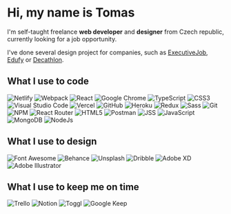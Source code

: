 # Hi, my name is Tomas

I'm self-taught freelance **web developer** and **designer** from Czech republic, currently looking for a job opportunity.

I've done several design project for companies, such as [ExecutiveJob](https://www.executivejob.cz/), [Edufy](https://www.edufy.cz/) or [Decathlon](https://www.decathlon.cz/).

## What I use to code

![Netlify](https://img.shields.io/badge/-Netlify-00C7B7?style=flat-square&logo=netlify&logoColor=white)
![Webpack](https://img.shields.io/badge/-Webpack-8DD6F9?style=flat-square&logo=webpack&logoColor=black)
![React](https://img.shields.io/badge/-React-61DAFB?style=flat-square&logo=react&logoColor=black)
![Google Chrome](https://img.shields.io/badge/-Google%20Chrome-4285F4?style=flat-square&logo=google-chrome&logoColor=white)
![TypeScript](https://img.shields.io/badge/-TypeScript-3178C6?style=flat-square&logo=typescript&logoColor=white)
![CSS3](https://img.shields.io/badge/-CSS3-1572B6?style=flat-square&logo=css3&logoColor=white)
![Visual Studio Code](https://img.shields.io/badge/-Visual%20Studio%20Code-007ACC?style=flat-square&logo=visual-studio-code&logoColor=white)
![Vercel](https://img.shields.io/badge/-Vercel-000000?style=flat-square&logo=vercel&logoColor=white)
![GitHub](https://img.shields.io/badge/-GitHub-181717?style=flat-square&logo=GitHub&logoColor=white)
![Heroku](https://img.shields.io/badge/-Heroku-430098?style=flat-square&logo=heroku&logoColor=white)
![Redux](https://img.shields.io/badge/-Redux-764ABC?style=flat-square&logo=redux&logoColor=white)
![Sass](https://img.shields.io/badge/-Sass-CC6699?style=flat-square&logo=sass&logoColor=white)
![Git](https://img.shields.io/badge/-Git-F05032?style=flat-square&logo=git&logoColor=white)
![NPM](https://img.shields.io/badge/-NPM-CB3837?style=flat-square&logo=npm&logoColor=white)
![React Router](https://img.shields.io/badge/-React%20Router-CA4245?style=flat-square&logo=React-Router&logoColor=white)
![HTML5](https://img.shields.io/badge/-HTML5-E34F26?style=flat-square&logo=html5&logoColor=white)
![Postman](https://img.shields.io/badge/-Postman-FF6C37?style=flat-square&logo=postman&logoColor=white)
![JSS](https://img.shields.io/badge/-JSS-F7DF1E?style=flat-square&logo=jss&logoColor=black)
![JavaScript](https://img.shields.io/badge/-JavaScript-F7DF1E?style=flat-square&logo=javascript&logoColor=black)
![MongoDB](https://img.shields.io/badge/-MongoDB-47A248?style=flat-square&logo=mongodb&logoColor=white)
![NodeJs](https://img.shields.io/badge/-Nodejs-339933?style=flat-square&logo=Node.js&logoColor=white)

## What I use to design

![Font Awesome](https://img.shields.io/badge/-Font%20Awesome-339AF0?style=flat-square&logo=font-awesome&logoColor=white)
![Behance](https://img.shields.io/badge/-Behance-1769FF?style=flat-square&logo=behance&logoColor=white)
![Unsplash](https://img.shields.io/badge/-Unsplash-000000?style=flat-square&logo=unsplash&logoColor=white)
![Dribble](https://img.shields.io/badge/-Dribble-EA4C89?style=flat-square&logo=dribble&logoColor=white)
![Adobe XD](https://img.shields.io/badge/-Adobe%20XD-FF61F6?style=flat-square&logo=adobe-xd&logoColor=white)
![Adobe Illustrator](https://img.shields.io/badge/-Adobe%20Illustrator-FF9A00?style=flat-square&logo=adobe-illustrator&logoColor=white)

## What I use to keep me on time
![Trello](https://img.shields.io/badge/-Trello-0052CC?style=flat-square&logo=trello&logoColor=white)
![Notion](https://img.shields.io/badge/-Notion-000000?style=flat-square&logo=notion&logoColor=white)
![Toggl](https://img.shields.io/badge/-Toggl-E01B22?style=flat-square&logo=toggl&logoColor=white)
![Google Keep](https://img.shields.io/badge/-Google%20Keep-FFBB00?style=flat-square&logo=google-keep&logoColor=black)
<!--
**gdulik/gdulik** is a ✨ _special_ ✨ repository because its `README.md` (this file) appears on your GitHub profile.

Here are some ideas to get you started:

- 🔭 I’m currently working on ...
- 🌱 I’m currently learning ...
- 👯 I’m looking to collaborate on ...
- 🤔 I’m looking for help with ...
- 💬 Ask me about ...
- 📫 How to reach me: ...
- 😄 Pronouns: ...
- ⚡ Fun fact: ...
-->
